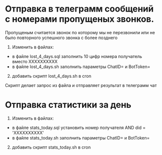 # Отправка в телеграмм сообщений с номерами пропущеных звонков.

Пропущеным считается звонок по которому мы не перезвонили или не было повторного успешного звонка с более позднего
1) Изменить в файлах:
- в файле lost_4_days.sql заполнить 10 цифр номера получатель вместо XXXXXXXXXX
- в файле lost_4_days.sh заполнить параметры СhatID= и  BotToken=
2) добавить скрипт lost_4_days.sh в cron

Скрипт делает запрос из файла и отправляет результат в телеграмм чат

# Отправка статистики за день

1) Изменить в файлах:
- в файле stats_today.sql установить номер получателя AND did = 'XXXXXXXXXX'
- в файле stats_today.sh заполнить параметры СhatID= и  BotToken=
2) добавить скрипт stats_today.sh в cron
